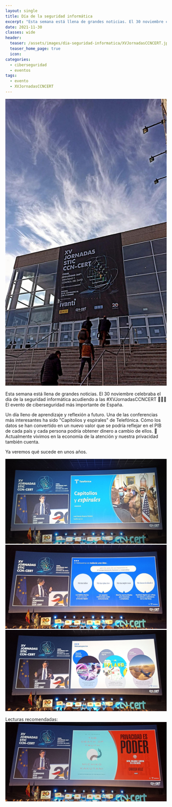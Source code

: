 ```yaml
---
layout: single
title: Día de la seguridad informática 
excerpt: "Esta semana está llena de grandes noticias. El 30 noviembre celebraba el día de la seguridad informática acudiendo a las #XVJornadasCCNCERT"
date: 2021-11-30
classes: wide
header:
  teaser: /assets/images/dia-seguridad-informatica/XVJornadasCCNCERT.jpeg
  teaser_home_page: true
  icon: 
categories:
  - ciberseguridad
  - eventos
tags:  
  - evento
  - XVJornadasCCNCERT
---
```


![](/assets/images/dia-seguridad-informatica/XVJornadasCCNCERT.jpeg)

Esta semana está llena de grandes noticias. El 30 noviembre celebraba el día de la seguridad informática acudiendo a las #XVJornadasCCNCERT 👩🏽‍💻
El evento de ciberseguridad más importante de España. 

Un día lleno de aprendizaje y reflexión a futuro. Una de las conferencias más interesantes ha sido "Capitolios y espirales" de Telefónica. Cómo los datos se han convertido en un nuevo valor que se podría reflejar en el PIB de cada país y cada persona podría obtener dinero a cambio de ellos. 🤔 Actualmente vivimos en la economía de la atención y nuestra privacidad también cuenta. 

Ya veremos qué sucede en unos años.
 
![](/assets/images/dia-seguridad-informatica/conferencia-capitollio-1.jpeg)
![](/assets/images/dia-seguridad-informatica/conferencia-capitollio-2.jpeg)
![](/assets/images/dia-seguridad-informatica/conferencia-capitollio-3.jpeg)


Lecturas recomendadas:
![](/assets/images/dia-seguridad-informatica/conferencia-capitollio-4.jpeg)
